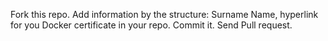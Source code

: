 Fork this repo.
Add information by the structure: Surname Name, hyperlink for you Docker certificate in your repo.
Commit it.
Send Pull request.


